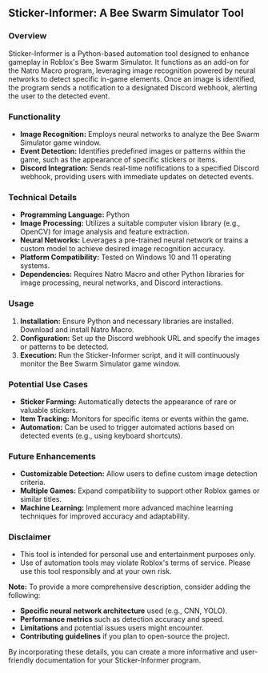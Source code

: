 ## Sticker-Informer: A Bee Swarm Simulator Tool

### Overview
Sticker-Informer is a Python-based automation tool designed to enhance gameplay in Roblox's Bee Swarm Simulator. It functions as an add-on for the Natro Macro program, leveraging image recognition powered by neural networks to detect specific in-game elements. Once an image is identified, the program sends a notification to a designated Discord webhook, alerting the user to the detected event.

### Functionality
* **Image Recognition:** Employs neural networks to analyze the Bee Swarm Simulator game window.
* **Event Detection:** Identifies predefined images or patterns within the game, such as the appearance of specific stickers or items.
* **Discord Integration:** Sends real-time notifications to a specified Discord webhook, providing users with immediate updates on detected events.

### Technical Details
* **Programming Language:** Python
* **Image Processing:** Utilizes a suitable computer vision library (e.g., OpenCV) for image analysis and feature extraction.
* **Neural Networks:** Leverages a pre-trained neural network or trains a custom model to achieve desired image recognition accuracy.
* **Platform Compatibility:** Tested on Windows 10 and 11 operating systems.
* **Dependencies:** Requires Natro Macro and other Python libraries for image processing, neural networks, and Discord interactions.

### Usage
1. **Installation:** Ensure Python and necessary libraries are installed. Download and install Natro Macro.
2. **Configuration:** Set up the Discord webhook URL and specify the images or patterns to be detected.
3. **Execution:** Run the Sticker-Informer script, and it will continuously monitor the Bee Swarm Simulator game window.

### Potential Use Cases
* **Sticker Farming:** Automatically detects the appearance of rare or valuable stickers.
* **Item Tracking:** Monitors for specific items or events within the game.
* **Automation:** Can be used to trigger automated actions based on detected events (e.g., using keyboard shortcuts).

### Future Enhancements
* **Customizable Detection:** Allow users to define custom image detection criteria.
* **Multiple Games:** Expand compatibility to support other Roblox games or similar titles.
* **Machine Learning:** Implement more advanced machine learning techniques for improved accuracy and adaptability.

### Disclaimer
* This tool is intended for personal use and entertainment purposes only.
* Use of automation tools may violate Roblox's terms of service. Please use this tool responsibly and at your own risk.

**Note:** To provide a more comprehensive description, consider adding the following:

* **Specific neural network architecture** used (e.g., CNN, YOLO).
* **Performance metrics** such as detection accuracy and speed.
* **Limitations** and potential issues users might encounter.
* **Contributing guidelines** if you plan to open-source the project.

By incorporating these details, you can create a more informative and user-friendly documentation for your Sticker-Informer program.